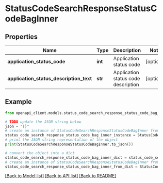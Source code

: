 # StatusCodeSearchResponseStatusCodeBagInner


## Properties

Name | Type | Description | Notes
------------ | ------------- | ------------- | -------------
**application_status_code** | **int** | Application status code | [optional] 
**application_status_description_text** | **str** | Application status code description | [optional] 

## Example

```python
from openapi_client.models.status_code_search_response_status_code_bag_inner import StatusCodeSearchResponseStatusCodeBagInner

# TODO update the JSON string below
json = "{}"
# create an instance of StatusCodeSearchResponseStatusCodeBagInner from a JSON string
status_code_search_response_status_code_bag_inner_instance = StatusCodeSearchResponseStatusCodeBagInner.from_json(json)
# print the JSON string representation of the object
print(StatusCodeSearchResponseStatusCodeBagInner.to_json())

# convert the object into a dict
status_code_search_response_status_code_bag_inner_dict = status_code_search_response_status_code_bag_inner_instance.to_dict()
# create an instance of StatusCodeSearchResponseStatusCodeBagInner from a dict
status_code_search_response_status_code_bag_inner_from_dict = StatusCodeSearchResponseStatusCodeBagInner.from_dict(status_code_search_response_status_code_bag_inner_dict)
```
[[Back to Model list]](../README.md#documentation-for-models) [[Back to API list]](../README.md#documentation-for-api-endpoints) [[Back to README]](../README.md)


